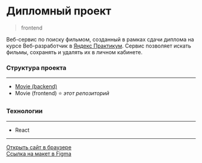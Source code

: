 # **Дипломный проект**
> frontend

Веб-сервис по поиску фильмом, созданный в рамках сдачи диплома на курсе Веб-разработчик в [Яндекс Практикум](https://practicum.yandex.ru "сервис онлайн-образования"). Сервис позволяет искать фильмы, сохранять и удалять их в личном кабинете.

### **Структура проекта**
***
* [Movie (backend)](https://github.com/romankrivopalov/movies-explorer-api)
* Movie (frontend) :star: *этот репозиторий*

### **Технологии**
***
* React

***
[Открыть сайт в браузере](https://krivo.nomoredomains.rocks)\
[Ссылка на макет в Figma](https://www.figma.com/file/Ig7xSmE1dlZDPPLNv1Bqpq/Diploma-(Copy)?type=design&node-id=891%3A3857&t=cFEftSFF5Owm87eP-1)


